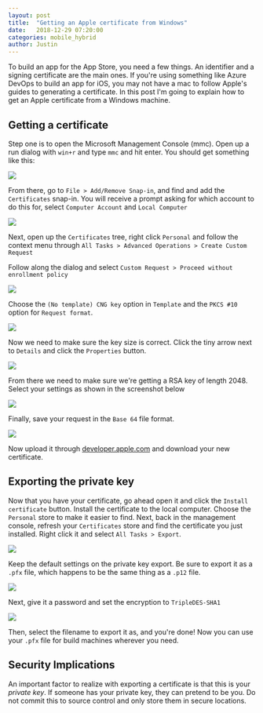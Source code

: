 ```yaml
---
layout: post
title:  "Getting an Apple certificate from Windows"
date:   2018-12-29 07:20:00
categories: mobile_hybrid
author: Justin
---
```


To build an app for the App Store, you need a few things. An identifier and a signing certificate are the main ones. If you're using something like Azure DevOps to build an app for iOS, you may not have a mac to follow Apple's guides to generating a certificate. In this post I'm going to explain how to get an Apple certificate from a Windows machine.

## Getting a certificate

Step one is to open the Microsoft Management Console (mmc). Open up a run dialog with `win+r` and type `mmc` and hit enter. You should get something like this:

<img src="/images/apple-certificate-from-windows/mmc.png"/>

From there, go to `File > Add/Remove Snap-in`, and find and add the `Certificates` snap-in. You will receive a prompt asking for which account to do this for, select `Computer Account` and `Local Computer`

<img src="/images/apple-certificate-from-windows/add-cert-snapin.png"/>

Next, open up the `Certificates` tree, right click `Personal` and follow the context menu through `All Tasks > Advanced Operations > Create Custom Request`

Follow along the dialog and select `Custom Request > Proceed without enrollment policy`

<img src="/images/apple-certificate-from-windows/custom-request.PNG"/>

Choose the `(No template) CNG key` option in `Template` and the `PKCS #10` option for `Request format`.

<img src="/images/apple-certificate-from-windows/cert-enrollment.png"/>

Now we need to make sure the key size is correct. Click the tiny arrow next to `Details` and click the `Properties` button. 

<img src="/images/apple-certificate-from-windows/cert-info.PNG"/>

From there we need to make sure we're getting a RSA key of length 2048. Select your settings as shown in the screenshot below

<img src="/images/apple-certificate-from-windows/key-settings.PNG"/>

Finally, save your request in the `Base 64` file format.

<img src="/images/apple-certificate-from-windows/format.PNG"/>

Now upload it through [developer.apple.com](https://developer.apple.com) and download your new certificate.

## Exporting the private key

Now that you have your certificate, go ahead open it and click the `Install certificate` button.
Install the certificate to the local computer. Choose the `Personal` store to make it easier to find. Next, back in the management console, refresh your `Certificates` store and find the certificate you just installed. Right click it and select `All Tasks > Export`.

<img src="/images/apple-certificate-from-windows/export-private-key.PNG"/>

Keep the default settings on the private key export. Be sure to export it as a `.pfx` file, which happens to be the same thing as a `.p12` file.

<img src="/images/apple-certificate-from-windows/private-key-settings.PNG"/>

Next, give it a password and set the encryption to `TripleDES-SHA1`

<img src="/images/apple-certificate-from-windows/password.PNG"/>

Then, select the filename to export it as, and you're done! Now you can use your `.pfx` file for build machines wherever you need.

## Security Implications

An important factor to realize with exporting a certificate is that this is your *private key*. If someone has your private key, they can pretend to be you. Do not commit this to source control and only store them in secure locations.